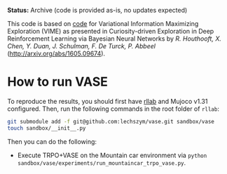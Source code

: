 **Status:** Archive (code is provided as-is, no updates expected)

This code is based on [code](https://github.com/openai/vime) for Variational Information Maximizing Exploration (VIME) as presented in Curiosity-driven Exploration in Deep Reinforcement Learning via Bayesian Neural Networks by *R. Houthooft, X. Chen, Y. Duan, J. Schulman, F. De Turck, P. Abbeel* (http://arxiv.org/abs/1605.09674). 

# How to run VASE

To reproduce the results, you should first have [rllab](https://github.com/rllab/rllab) and Mujoco v1.31 configured. Then, run the following commands in the root folder of `rllab`:

```bash
git submodule add -f git@github.com:lechszym/vase.git sandbox/vase
touch sandbox/__init__.py
```

Then you can do the following:
- Execute TRPO+VASE on the Mountain car environment via `python sandbox/vase/experiments/run_mountaincar_trpo_vase.py`.
